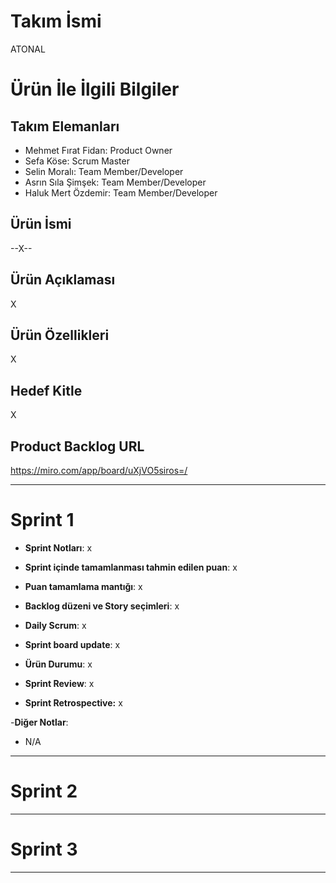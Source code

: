 # **Takım İsmi**

ATONAL

# Ürün İle İlgili Bilgiler

## Takım Elemanları

- Mehmet Fırat Fidan: Product Owner
- Sefa Köse: Scrum Master
- Selin Moralı: Team Member/Developer
- Asrın Sıla Şimşek: Team Member/Developer
- Haluk Mert Özdemir: Team Member/Developer

## Ürün İsmi

--X--

## Ürün Açıklaması

X

## Ürün Özellikleri

X

## Hedef Kitle

X

## Product Backlog URL

https://miro.com/app/board/uXjVO5siros=/

---

# Sprint 1

- **Sprint Notları**: x

- **Sprint içinde tamamlanması tahmin edilen puan**: x

- **Puan tamamlama mantığı**: x

- **Backlog düzeni ve Story seçimleri**: x

- **Daily Scrum**: x

- **Sprint board update**: x

- **Ürün Durumu**: x

- **Sprint Review**: x

- **Sprint Retrospective:** x

-**Diğer Notlar**:
- N/A

---

# Sprint 2


---

# Sprint 3

---
